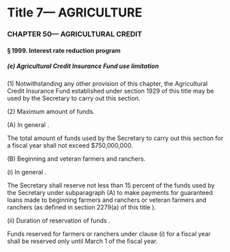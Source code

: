 
# Title 7— AGRICULTURE
### CHAPTER 50— AGRICULTURAL CREDIT
#### § 1999. Interest rate reduction program
##### (e) Agricultural Credit Insurance Fund use limitation

(1) Notwithstanding any other provision of this chapter, the Agricultural Credit Insurance Fund established under section 1929 of this title may be used by the Secretary to carry out this section.

(2) Maximum amount of funds.

(A) In general .

The total amount of funds used by the Secretary to carry out this section for a fiscal year shall not exceed $750,000,000.

(B) Beginning and veteran farmers and ranchers.

(i) In general .

The Secretary shall reserve not less than 15 percent of the funds used by the Secretary under subparagraph (A) to make payments for guaranteed loans made to beginning farmers and ranchers or veteran farmers and ranchers (as defined in section 2279(a) of this title ).

(ii) Duration of reservation of funds .

Funds reserved for farmers or ranchers under clause (i) for a fiscal year shall be reserved only until March 1 of the fiscal year.
